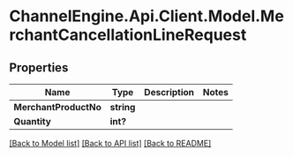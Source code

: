 # ChannelEngine.Api.Client.Model.MerchantCancellationLineRequest
## Properties

Name | Type | Description | Notes
------------ | ------------- | ------------- | -------------
**MerchantProductNo** | **string** |  | 
**Quantity** | **int?** |  | 

[[Back to Model list]](../README.md#documentation-for-models) [[Back to API list]](../README.md#documentation-for-api-endpoints) [[Back to README]](../README.md)

